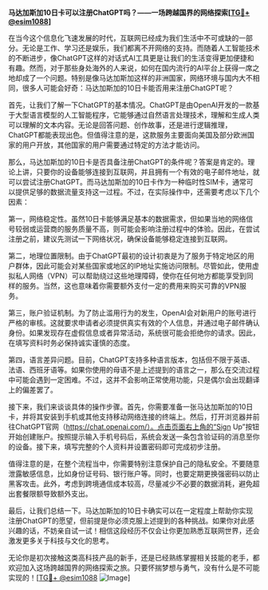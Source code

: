 **马达加斯加10日卡可以注册ChatGPT吗？——一场跨越国界的网络探索[[TG💪+ @esim1088](https://t.me/s/esim1088)]**

在当今这个信息化飞速发展的时代，互联网已经成为我们生活中不可或缺的一部分。无论是工作、学习还是娱乐，我们都离不开网络的支持。而随着人工智能技术的不断进步，像ChatGPT这样的对话式AI工具更是让我们的生活变得更加便捷和有趣。然而，对于那些身处海外的人来说，如何在国内流行的AI平台上获得一席之地却成了一个问题。特别是像马达加斯加这样的非洲国家，网络环境与国内大不相同，很多人可能会好奇：马达加斯加的10日卡能否用来注册ChatGPT呢？

首先，让我们了解一下ChatGPT的基本情况。ChatGPT是由OpenAI开发的一款基于大型语言模型的人工智能程序，它能够通过自然语言处理技术，理解和生成人类可以理解的文本内容。无论是回答问题、创作故事，还是进行逻辑推理，ChatGPT都能表现出色。但值得注意的是，这款服务主要面向美国及部分欧洲国家的用户开放，其他国家的用户需要通过特定的方法才能访问。

那么，马达加斯加的10日卡是否具备注册ChatGPT的条件呢？答案是肯定的。理论上讲，只要你的设备能够连接到互联网，并且拥有一个有效的电子邮件地址，就可以尝试注册ChatGPT。而马达加斯加的10日卡作为一种临时性SIM卡，通常可以提供足够的数据流量支持这一过程。不过，在实际操作中，还需要考虑以下几个因素：

第一，网络稳定性。虽然10日卡能够满足基本的数据需求，但如果当地的网络信号较弱或运营商的服务质量不高，则可能会影响注册过程中的体验。因此，在尝试注册之前，建议先测试一下网络状况，确保设备能够稳定连接到互联网。

第二，地理位置限制。由于ChatGPT最初的设计初衷是为了服务于特定地区的用户群体，因此可能会对某些国家或地区的IP地址实施访问限制。尽管如此，使用虚拟私人网络（VPN）可以帮助绕过这些地理障碍，使你在任何地方都能享受到同样的服务。当然，这也意味着你需要额外支付一定的费用来购买可靠的VPN服务。

第三，账户验证机制。为了防止滥用行为的发生，OpenAI会对新用户的账号进行严格的审核。这就要求申请者必须提供真实有效的个人信息，并通过电子邮件确认身份。如果发现存在虚假信息或者异常活动，系统很可能会拒绝你的请求。因此，在填写资料时务必保持诚实谨慎的态度。

第四，语言差异问题。目前，ChatGPT支持多种语言版本，包括但不限于英语、法语、西班牙语等。如果你使用的母语不是上述提到的语言之一，那么在交流过程中可能会遇到一定困难。不过，这并不会影响正常使用功能，只是偶尔会出现翻译上的偏差罢了。

接下来，我们来谈谈具体的操作步骤。首先，你需要准备一张马达加斯加的10日卡，并将其安装到手机或其他支持移动网络连接的终端上。然后，打开浏览器并前往ChatGPT官网（https://chat.openai.com/）。点击页面右上角的“Sign Up”按钮开始创建账户。按照提示输入手机号码后，系统会发送一条包含验证码的消息至你的设备。接下来，填写完整的个人资料并设置密码即可完成初步注册。

值得注意的是，在整个流程当中，你需要特别注意保护自己的隐私安全。不要随意泄露敏感信息，比如身份证号码、银行账户等。同时，也要定期更换强密码以防止黑客攻击。此外，考虑到跨境通信成本较高，尽量减少不必要的数据消耗，避免超出套餐限额导致额外支出。

最后，让我们总结一下。马达加斯加的10日卡确实可以在一定程度上帮助你实现注册ChatGPT的愿望，但前提是你必须克服上述提到的各种挑战。如果你对此感兴趣的话，不妨亲自试一试！相信这段经历不仅会让你更加熟悉互联网世界，还会激发更多关于科技与文化的思考。

无论你是初次接触这类高科技产品的新手，还是已经熟练掌握相关技能的老手，都欢迎加入这场跨越国界的网络探索之旅。只要怀揣梦想与勇气，没有什么是不可能实现的！[[TG💪+ @esim1088](https://t.me/s/esim1088) ![Image](https://i.postimg.cc/4NQfJmqS/Snipaste-2025-05-13-00-14-12.png)]